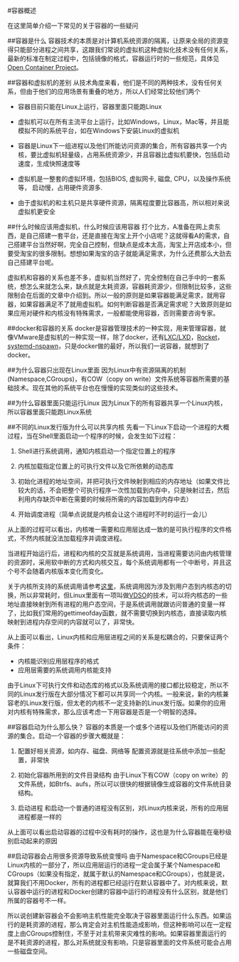 #容器概述

在这里简单介绍一下常见的关于容器的一些疑问

##容器是什么
容器技术的本质是对计算机系统资源的隔离，让原来全局的资源变得只能部分进程之间共享，这跟我们常说的虚拟机这种虚拟化技术没有任何关系，最新的标准在制定过程中，包括镜像的格式，容器运行时的一些规范，具体见[Open Container Project](https://www.opencontainers.org/)。

##容器和虚拟机的差别
从技术角度来看，他们是不同的两种技术，没有任何关系，但由于他们的应用场景有重叠的地方，所以人们经常比较他们两个

* 容器目前只能在Linux上运行，容器里面只能跑Linux
* 虚拟机可以在所有主流平台上运行，比如Windows，Linux，Mac等，并且能模拟不同的系统平台，如在Windows下安装Linux的虚拟机   

* 容器是Linux下一组进程以及他们所能访问资源的集合，所有容器共享一个内核，要比虚拟机轻量级，占用系统资源少，并且容器比虚拟机要快，包括启动速度，生成快照速度等
* 虚拟机是一整套的虚拟环境，包括BIOS, 虚拟网卡, 磁盘, CPU，以及操作系统等， 启动慢，占用硬件资源多. 

* 由于虚拟机的和主机只是共享硬件资源，隔离程度要比容器高，所以相对来说虚拟机更安全

##什么时候应该用虚拟机，什么时候应该用容器
打个比方，A准备在网上卖东西，是自己搭建一套平台，还是直接在淘宝上开个小店呢？这就得看A的需求，自己搭建平台当然好啊，完全自己控制，但缺点是成本太高，淘宝上开店成本小，但要受淘宝的很多限制。想想如果淘宝的店子就能满足需求，为什么还费那么大劲去自己搭建平台呢。

虚拟机和容器的关系也差不多，虚拟机当然好了，完全控制在自己手中的一套系统，想怎么来就怎么来，缺点就是太耗资源，容器耗资源少，但限制比较多，这些限制会在后面的文章中介绍到。所以一般的原则是如果容器能满足需求，就用容器，如果容器满足不了就用虚拟机。如何判断容器是否满足需求呢？大致原则是如果应用对硬件和内核没有特殊需求，一般都能使用容器，否则需要咨询专家。

##docker和容器的关系
docker是容器管理技术的一种实现，用来管理容器，就像VMware是虚拟机的一种实现一样，除了docker，还有[LXC/LXD](https://linuxcontainers.org/)，[Rocket](https://coreos.com/rkt/)，[systemd-nspawn](https://www.freedesktop.org/software/systemd/man/systemd-nspawn.html)，只是docker做的最好，所以我们一说容器，就想到了docker。

##为什么容器只出现在Linux里面
因为Linux中有资源隔离的机制(Namespace,CGroups)，有COW（copy on write）文件系统等容器所需要的基础技术。现在其他的系统平台也在慢慢的实现类似的这些技术。

##为什么容器里面只能运行Linux
因为Linux下的所有容器共享一个Linux内核，所以容器里面只能跑Linux系统

##不同的Linux发行版为什么可以共享内核
先看一下Linux下启动一个进程的大概过程，当在Shell里面启动一个程序的时候，会发生如下过程：

1. Shell进行系统调用，通知内核启动一个指定位置上的程序

2. 内核加载指定位置上的可执行文件以及它所依赖的动态库

3. 初始化进程的地址空间，并把可执行文件映射到相应的内存地址（如果文件比较大的话，不会把整个可执行程序一次性加载到内存中，只是映射过去，然后利用内存缺页中断在需要的时候将所需的内容加载到内存中去）

4. 开始调度进程（简单点说就是内核会让这个进程时不时的运行一会儿）

从上面的过程可以看出，内核唯一需要和应用层达成一致的是可执行程序的文件格式，不然内核就没法加载程序并调度进程。

当进程开始运行后，进程和内核的交互就是系统调用，当进程需要访问由内核管理的资源时，采用软中断的方式和内核交互，每个系统调用都有一个中断号，并且这个号不会随着内核版本变化而变化。

关于内核所支持的系统调用请参考[这里](http://man7.org/linux/man-pages/man2/syscalls.2.html)，系统调用因为涉及到用户态到内核态的切换，所以非常耗时，但Linux里面有一项叫做[VDSO](http://man7.org/linux/man-pages/man7/vdso.7.html)的技术，可以将内核态的一些地址直接映射到所有进程的用户态空间，于是系统调用就跟访问普通的变量一样了，比如我们常用的gettimeofday函数，就不需要切换到内核态，直接读取内核映射到进程内存空间的内容就可以了，非常快。

从上面可以看出，Linux内核和应用层进程之间的关系是松耦合的，只要保证两个条件：

* 内核能识别应用层程序的格式
* 应用层需要的系统调用内核能支持

由于Linux下可执行文件和动态库的格式以及系统调用的接口都比较稳定，所以不同的Linux发行版在大部分情况下都可以共享同一个内核。一般来说，新的内核兼容老的Linux发行版，但太老的内核不一定支持新的Linux发行版。如果你的应用对内核有特殊需求，那么应该考虑一下用容器是否是一个明智的选择。

##容器启动为什么那么快？
容器的本质是一个或多个进程以及他们所能访问的资源的集合。启动一个容器的步骤大概就是：

1. 配置好相关资源，如内存、磁盘、网络等
配置资源就是往系统中添加一些配置，非常快

2. 初始化容器所用到的文件目录结构
由于Linux下有COW（copy on write）的文件系统，如Btrfs、aufs，所以可以很快的根据镜像生成容器的文件系统目录结构。

3. 启动进程
和启动一个普通的进程没有区别，对Linux内核来说，所有的应用层进程都是一样的

从上面可以看出启动容器的过程中没有耗时的操作，这也是为什么容器能在毫秒级别启动起来的原因

##启动容器会占用很多资源导致系统变慢吗
由于Namespace和CGroups已经是Linux内核的一部分了，所以应用层运行的进程一定会属于某个Namespace和CGroups（如果没有指定，就属于默认的Namespace和CGroups），也就是说，就算我们不用Docker，所有的进程都已经运行在默认容器中了。对内核来说，默认容器中运行的进程和Docker创建的容器中运行的进程没有什么区别，就是他们所属的容器号不一样。

所以说创建新容器会不会影响主机性能完全取决于容器里面运行什么东西。如果运行的是耗资源的进程，那么肯定会对主机性能造成影响，但这种影响可以在一定程度上由CGroups控制住，不至于对主机带来灾难性的影响。如果容器里面运行的是不耗资源的进程，那么对系统就没有影响，只是容器里面的文件系统可能会占用一些磁盘空间。

